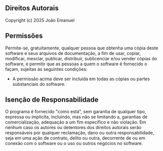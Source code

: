 ## Direitos Autorais

Copyright (c) 2025 João Emanuel

## Permissões

Permite-se, gratuitamente, qualquer pessoa que obtenha uma cópia deste software e seus arquivos de documentação, a fim de usar, copiar, modificar, mesclar, publicar, distribuir, sublicenciar e/ou vender cópias do software, e permitir que as pessoas a quem o software é fornecido o façam, sujeitas às seguintes condições:

- A permissão acima deve ser incluída em todas as cópias ou partes substanciais do software.

## Isenção de Responsabilidade

O programa é fornecido "como está", sem garantia de qualquer tipo, expressa ou implícita, incluindo, mas não se limitando a, garantias de comercialização, adequação a um fim específico e não violação. Em nenhum caso os autores ou detentores dos direitos autorais serão responsáveis por qualquer reclamação, dano ou outra responsabilidade, seja em uma ação de contrato, delito ou outra, decorrente de ou em conexão com o software ou o uso ou outros negócios no software.

